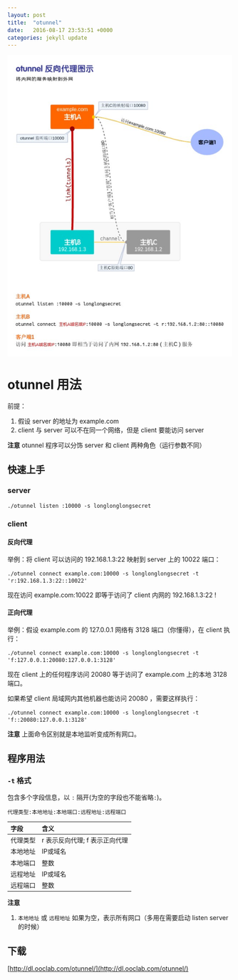 ```yaml
---
layout: post
title:  "otunnel"
date:   2016-08-17 23:53:51 +0000
categories: jekyll update
---
```


![otunnel原理图](/img/otunnel-principle.jpg)

# otunnel 用法

前提：

1. 假设 server 的地址为 example.com
2. client 与 server 可以不在同一个网络，但是 client 要能访问 server

**注意** otunnel 程序可以分饰 server 和 client 两种角色（运行参数不同）


## 快速上手

### server

```
./otunnel listen :10000 -s longlonglongsecret
```

### client

#### 反向代理

举例：将 client 可以访问的 192.168.1.3:22 映射到 server 上的 10022 端口：

```
./otunnel connect example.com:10000 -s longlonglongsecret -t 'r:192.168.1.3:22::10022'
```

现在访问 example.com:10022 即等于访问了 client 内网的 192.168.1.3:22 !

#### 正向代理

举例：假设 example.com 的 127.0.0.1 网络有 3128 端口（你懂得），在 client 执行：

```
./otunnel connect example.com:10000 -s longlonglongsecret -t 'f:127.0.0.1:20080:127.0.0.1:3128'
```

现在 client 上的任何程序访问 20080 等于访问了 example.com 上的本地 3128 端口。

如果希望 client 局域网内其他机器也能访问 20080 ，需要这样执行：

```
./otunnel connect example.com:10000 -s longlonglongsecret -t 'f::20080:127.0.0.1:3128'
```

**注意** 上面命令区别就是本地监听变成所有网口。


## 程序用法

### `-t` 格式

包含多个字段信息，以 `:` 隔开(为空的字段也不能省略`:`)。

```
代理类型:本地地址:本地端口:远程地址:远程端口
```

| 字段    | 含义                       |
|:--------|:--------------------------|
| 代理类型 | r 表示反向代理; f 表示正向代理 |
| 本地地址 | IP或域名                    |
| 本地端口 | 整数                        |
| 远程地址 | IP或域名                    |
| 远程端口 | 整数                        |

**注意**

1. `本地地址` 或 `远程地址` 如果为空，表示所有网口（多用在需要启动 listen server 的时候）

## 下载

[http://dl.ooclab.com/otunnel/](http://dl.ooclab.com/otunnel/)
